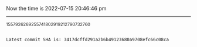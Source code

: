 Now the time is 2022-07-15 20:46:46 pm

---

<small>1557926269255741802919212790732760</small>

```txt

Latest commit SHA is: 3417dcffd291a2b6b49123680a9708efc66c08ca
```
